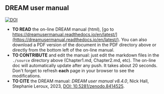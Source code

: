 ## DREAM user manual
[![DOI](https://zenodo.org/badge/578773099.svg)](https://zenodo.org/badge/latestdoi/578773099)
* __TO READ__  the on-line DREAM manual (html), [go  to https://dreamusermanual.readthedocs.io/en/latest/](https://dreamusermanual.readthedocs.io/en/latest/). You can also download a PDF version of the document in the PDF directory above or directly from the bottom left of the on-line manual.
* __TO CONTRIBUTE__ and edit the manual: just edit the markdown files in the  `./source` directory above (Chapter1.md, Chapter2.md, etc). The on-line doc will automatically update after any push. It takes about 20 seconds. Don't forget  to refresh __each__ page in your browser to see the modifications.
* __TO CITE__ the DREAM manual: _DREAM user manual v8.4.0_, Nick Hall, Stephanie Leroux, 2023, [DOI: 10.5281/zenodo.8414525](https://zenodo.org/badge/latestdoi/578773099).
